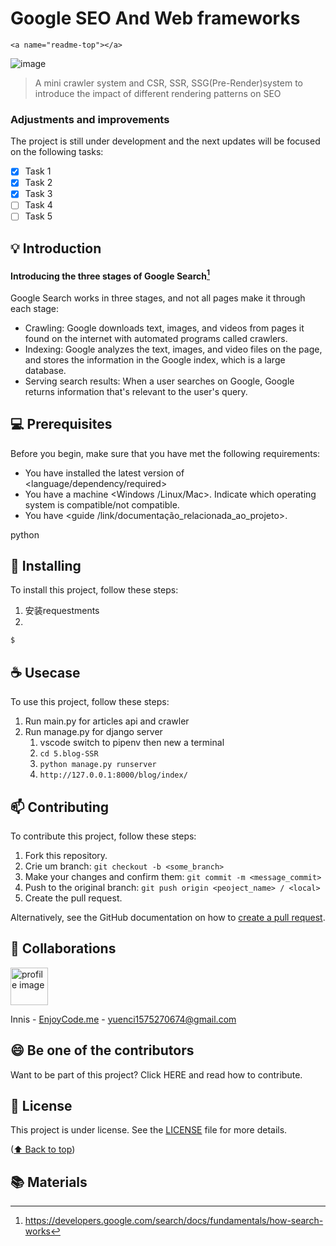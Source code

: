 # Google SEO And Web frameworks

`<a name="readme-top"></a>`

![image](https://user-images.githubusercontent.com/33682384/209968467-d775f977-b922-445c-bdae-36b50f235926.png)

> A mini crawler system and CSR, SSR, SSG(Pre-Render)system to introduce the impact of different rendering patterns on SEO

### Adjustments and improvements

The project is still under development and the next updates will be focused on the following tasks:

- [X] Task 1
- [X] Task 2
- [X] Task 3
- [ ] Task 4
- [ ] Task 5

## 💡 Introduction

#### Introducing the three stages of Google Search[^1]

Google Search works in three stages, and not all pages make it through each stage:

* Crawling: Google downloads text, images, and videos from pages it found on the internet with automated programs called crawlers.
* Indexing: Google analyzes the text, images, and video files on the page, and stores the information in the Google index, which is a large database.
* Serving search results: When a user searches on Google, Google returns information that's relevant to the user's query.

## 💻 Prerequisites

Before you begin, make sure that you have met the following requirements:

<!---These are just example requirements. Add, duplicate or remove as needed--->

* You have installed the latest version of <language/dependency/required>
* You have a machine <Windows /Linux/Mac>. Indicate which operating system is compatible/not compatible.
* You have <guide /link/documentação_relacionada_ao_projeto>.

python

## 🚀 Installing

To install this project, follow these steps:

1. 安装requestments
2. 

```bash
$ 
```

## ☕ Usecase

To use this project, follow these steps:

1. Run main.py for articles api and crawler
2. Run manage.py for django server
   1. vscode switch to pipenv then new a terminal
   2. `cd 5.blog-SSR `
   3. `python manage.py runserver`
   4. `http://127.0.0.1:8000/blog/index/`

## 📫 Contributing

To contribute this project, follow these steps:

1. Fork this repository.
2. Crie um branch: `git checkout -b <some_branch>`
3. Make your changes and confirm them: `git commit -m <message_commit>`
4. Push to the original branch: `git push origin <peoject_name> / <local>`
5. Create the pull request.

Alternatively, see the GitHub documentation on how to [create a pull request](https://help.github.com/en/github/collaborating-with-issues-and-pull-requests/creating-a-pull-request).

## 🤝 Collaborations

<a href="https://github.com/yuenci" target="_blank" >
  <img src="https://github.com/yuenci/Laptop-Repair-Services-Management-System/blob/master/image/avatar-innis.png" alt="profile image" width="60px">
</a>

Innis - [EnjoyCode.me](https://www.enjoycoding.me/) - yuenci1575270674@gmail.com

## 😄 Be one of the contributors

Want to be part of this project? Click HERE and read how to contribute.

## 📝 License

This project is under license. See the [LICENSE](./LICENSE) file for more details.

<p >(<a href="#readme-top">⬆ Back to top</a>)</p>

## 📚 Materials

[^1]: https://developers.google.com/search/docs/fundamentals/how-search-works
